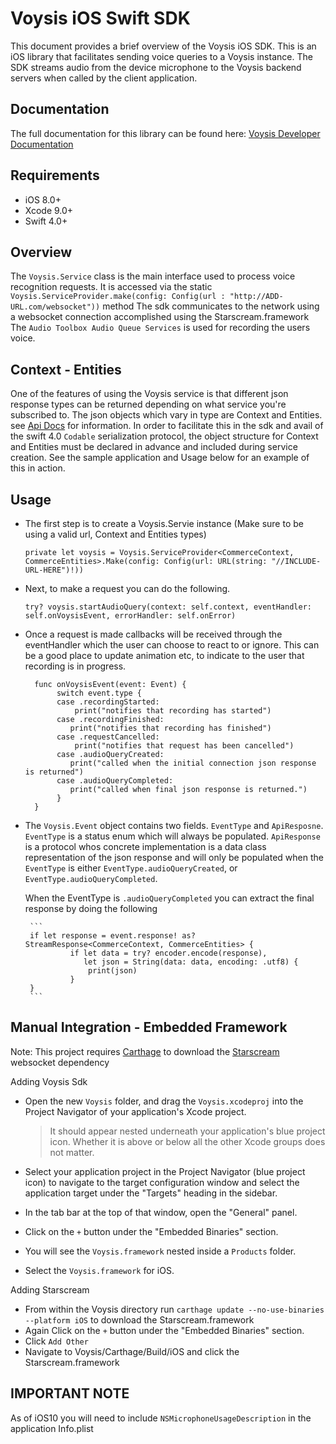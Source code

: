 Voysis iOS Swift SDK
=====================


This document provides a brief overview of the Voysis iOS SDK.
This is an iOS library that facilitates sending voice
queries to a Voysis instance. The SDK streams audio from the device microphone 
to the Voysis backend servers when called by the client application.


Documentation
-------------


The full documentation for this library can be found here: [Voysis Developer Documentation](https://developers.voysis.com/docs)


Requirements
-------------


- iOS 8.0+
- Xcode 9.0+
- Swift 4.0+


Overview
-------------


The `Voysis.Service` class is the main interface used to process voice recognition requests.
It is accessed via the static `Voysis.ServiceProvider.make(config: Config(url : "http://ADD-URL.com/websocket"))` method
The sdk communicates to the network using a websocket connection accomplished using the Starscream.framework
The `Audio Toolbox Audio Queue Services` is used for recording the users voice.


Context - Entities
-------------


One of the features of using the Voysis service is that different json response types can be returned depending on what service you're subscribed to.
The json objects which vary in type are Context and Entities. see [Api Docs](https://developers.voysis.com/docs/apis-1#section-stream-audio-data) for information.
In order to facilitate this in the sdk and avail of the swift 4.0 `Codable` serialization protocol, the object structure for Context and Entities must be declared in advance
and included during service creation. See the sample application and Usage below for an example of this in action.


Usage
-------------


- The first step is to create a Voysis.Servie instance (Make sure to be using a valid url, Context and Entities types)

    ```private let voysis = Voysis.ServiceProvider<CommerceContext, CommerceEntities>.Make(config: Config(url: URL(string: "//INCLUDE-URL-HERE")!))```


- Next, to make a request you can do the following.

     ```try? voysis.startAudioQuery(context: self.context, eventHandler: self.onVoysisEvent, errorHandler: self.onError)```


- Once a request is made callbacks will be received through the eventHandler which the user can choose to react to or ignore.
  This can be a good place to update animation etc, to indicate to the user that recording is in progress.


     ```
       func onVoysisEvent(event: Event) {
            switch event.type {
            case .recordingStarted:
                print("notifies that recording has started")
            case .recordingFinished:
               print("notifies that recording has finished")
            case .requestCancelled:
                print("notifies that request has been cancelled")
            case .audioQueryCreated:
               print("called when the initial connection json response is returned")
            case .audioQueryCompleted:
               print("called when final json response is returned.")
            }
       }
    ```

- The `Voysis.Event` object contains two fields. `EventType` and `ApiResposne`.
 `EventType` is a status enum which will always be populated.
 `ApiResponse` is a protocol whos concrete implementation is a data class representation of the json response and will only be populated when the `EventType` is either `EventType.audioQueryCreated`, or `EventType.audioQueryCompleted`.


  When the EventType is `.audioQueryCompleted` you can extract the final response by doing the following

       ```
       if let response = event.response! as? StreamResponse<CommerceContext, CommerceEntities> {
                if let data = try? encoder.encode(response),
                   let json = String(data: data, encoding: .utf8) {
                    print(json)
                }
       }
       ```


Manual Integration - Embedded Framework
-------------


Note: This project requires [Carthage](https://github.com/Carthage/Carthage) to download the [Starscream](https://github.com/daltoniam/Starscream) websocket dependency

Adding Voysis Sdk
- Open the new `Voysis` folder, and drag the `Voysis.xcodeproj` into the Project Navigator of your application's Xcode project.

    > It should appear nested underneath your application's blue project icon. Whether it is above or below all the other Xcode groups does not matter.

- Select your application project in the Project Navigator (blue project icon) to navigate to the target configuration window and select the application target under the "Targets" heading in the sidebar.
- In the tab bar at the top of that window, open the "General" panel.
- Click on the `+` button under the "Embedded Binaries" section.
- You will see the `Voysis.framework` nested inside a `Products` folder.
- Select the `Voysis.framework` for iOS.

Adding Starscream
- From within the Voysis directory run `carthage update --no-use-binaries --platform iOS` to download the Starscream.framework
- Again Click on the `+` button under the "Embedded Binaries" section.
- Click `Add Other`
- Navigate to Voysis/Carthage/Build/iOS and click the Starscream.framework

IMPORTANT NOTE
-------------


As of iOS10 you will need to include `NSMicrophoneUsageDescription` in the application Info.plist

